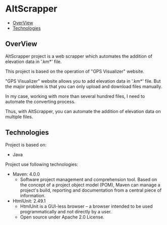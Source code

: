 # AltScrapper
* [OverView](#overview)
* [Technologies](#technologies)

## OverView
AltScrapper project is a web scrapper which automates the addition of elevation data in '.km*' file.

This project is based on the operation of "GPS Visualizer" website.

"GPS Visualizer" website allows you to add elevation data in '.km*' file.
But the major problem is that you can only upload and download files manually.

In my case, working with more than several hundred files, I need to automate the converting process.

Thus, with AltScrapper, you can automate the addition of elevation data on multiple files.

	
## Technologies
Project is based on:
* Java

Project use following technologies:
* Maven: 4.0.0
  * Software project management and comprehension tool.
  Based on the concept of a project object model (POM), Maven can manage a project's build, reporting and documentation from a central piece of information.
* HtmlUnit: 2.49.1
  * HtmlUnit is a GUI-less browser – a browser intended to be used programmatically and not directly by a user.
  * Open source under Apache 2.0 License.
